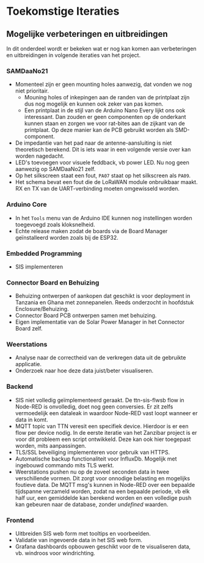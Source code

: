 # Toekomstige Iteraties

## Mogelijke verbeteringen en uitbreidingen

In dit onderdeel wordt er bekeken wat er nog kan komen aan verbeteringen en uitbreidingen in volgende iteraties van het project.

### SAMDaaNo21

- Momenteel zijn er geen mounting holes aanwezig, dat vonden we nog niet prioritair.
  - Mouning holes of inkepingen aan de randen van de printplaat zijn dus nog mogelijk en kunnen ook zeker van pas komen.
  - Een printplaat in de stijl van de Arduino Nano Every lijkt ons ook interessant. Dan zouden er geen componenten op de onderkant kunnen staan en zorgen we voor rat-bites aan de zijkant van de printplaat. Op deze manier kan de PCB gebruikt worden als SMD-component.
- De impedantie van het pad naar de antenne-aansluiting is niet theoretisch berekend. Dit is iets waar in een volgende versie over kan worden nagedacht.
- LED's toevoegen voor visuele feddback, vb power LED. Nu nog geen aanwezig op SAMDaaNo21 zelf.
- Op het silkscreen staat een fout, `PA07` staat op het silkscreen als `PA09`. 
- Het schema bevat een fout die de LoRaWAN module onbruikbaar maakt. RX en TX van de UART-verbinding moeten omgewisseld worden.

### Arduino Core

- In het `Tools` menu van de Arduino IDE kunnen nog instellingen worden toegevoegd zoals kloksnelheid.
- Echte release maken zodat de boards via de Board Manager geïnstalleerd worden zoals bij de ESP32.

### Embedded Programming

- SIS implementeren

### Connector Board en Behuizing

- Behuizing ontwerpen of aankopen dat geschikt is voor deployment in Tanzania en Ghana met zonnepanelen. Reeds onderzocht in hoofdstuk Enclosure/Behuizing.
- Connector Board PCB ontwerpen samen met behuizing.
- Eigen implementatie van de Solar Power Manager in het Connector Board zelf.

### Weerstations

- Analyse naar de correctheid van de verkregen data uit de gebruikte applicatie.
- Onderzoek naar hoe deze data juist/beter visualiseren.

### Backend

- SIS niet volledig geïmplementeerd geraakt. De ttn-sis-flwsb flow in Node-RED is onvolledig, doet nog geen conversies. Er zit zelfs vermoedelijk een dataleak in waardoor Node-RED vast loopt wanneer er data in komt.
- MQTT topic van TTN veresit een specifiek device. Hierdoor is er een flow per device nodig. In de eerste iteratie van het Zanzibar project is er voor dit probleem een script ontwikkeld. Deze kan ook hier toegepast worden, mits aanpassingen.
- TLS/SSL beveiliging implementeren voor gebruik van HTTPS.
- Automatische backup functionaliteit voor InfluxDb. Mogelijk met ingebouwd commando mits TLS werkt.
- Weerstations pushen nu op de zoveel seconden data in twee verschillende vormen. Dit zorgt voor onnodige belasting en mogelijks foutieve data. De MQTT msg's kunnen in Node-RED over een bepaalde tijdspanne verzameld worden, zodat na een bepaalde periode, vb elk half uur, een gemiddelde kan berekend worden en een volledige push kan gebeuren naar de database, zonder *undefined* waarden.

### Frontend

- Uitbreiden SIS web form met tooltips en voorbeelden.
- Validatie van ingevoerde data in het SIS web form.
- Grafana dashboards opbouwen geschikt voor de te visualiseren data, vb. windroos voor windrichting.
